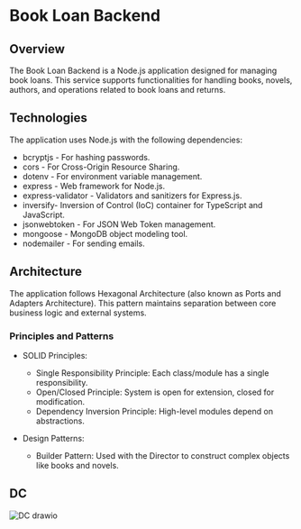 
# Book Loan Backend

## Overview
The Book Loan Backend is a Node.js application designed for managing book loans. This service supports functionalities for handling books, novels, authors, and operations related to book loans and returns.


## Technologies

The application uses Node.js with the following dependencies:

* bcryptjs - For hashing passwords.
* cors - For Cross-Origin Resource Sharing.
* dotenv - For environment variable management.
* express - Web framework for Node.js.
* express-validator - Validators and sanitizers for Express.js.
* inversify- Inversion of Control (IoC) container for TypeScript and JavaScript.
* jsonwebtoken - For JSON Web Token management.
* mongoose - MongoDB object modeling tool.
* nodemailer - For sending emails.

## Architecture
The application follows Hexagonal Architecture (also known as Ports and Adapters Architecture). This pattern maintains separation between core business logic and external systems.

### Principles and Patterns

* SOLID Principles:

   * Single Responsibility Principle: Each class/module has a single responsibility.
   * Open/Closed Principle: System is open for extension, closed for modification.
   * Dependency Inversion Principle: High-level modules depend on abstractions.

* Design Patterns:
  * Builder Pattern: Used with the Director to construct complex objects like books and novels.


## DC
![DC drawio](https://github.com/user-attachments/assets/629e7036-824d-42e2-9e20-d18661631d88)


